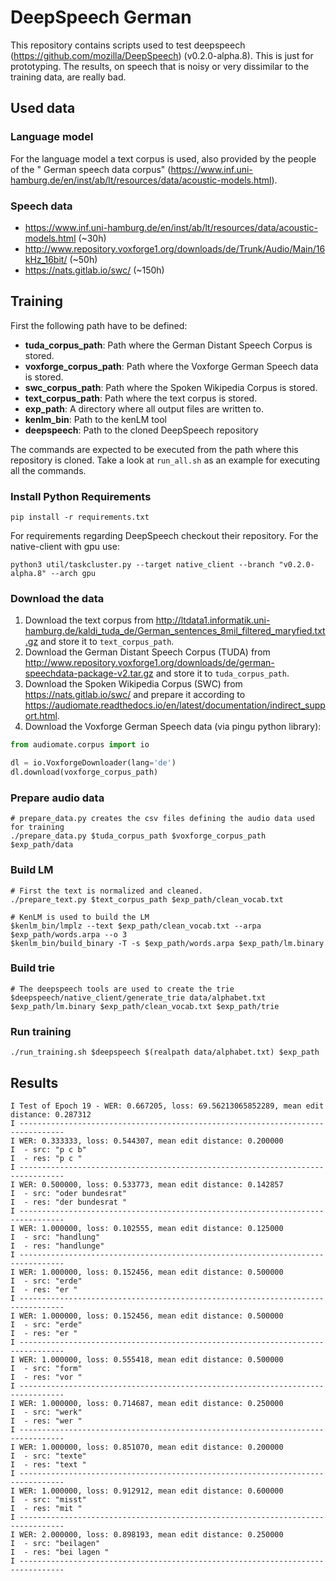 # DeepSpeech German
This repository contains scripts used to test deepspeech (https://github.com/mozilla/DeepSpeech) (v0.2.0-alpha.8).
This is just for prototyping.
The results, on speech that is noisy or very dissimilar to the training data, are really bad.

## Used data

### Language  model
For the language model a text corpus is used, also provided by the people of the " German speech data corpus"
(https://www.inf.uni-hamburg.de/en/inst/ab/lt/resources/data/acoustic-models.html).

### Speech data

* https://www.inf.uni-hamburg.de/en/inst/ab/lt/resources/data/acoustic-models.html (~30h)
* http://www.repository.voxforge1.org/downloads/de/Trunk/Audio/Main/16kHz_16bit/ (~50h)
* https://nats.gitlab.io/swc/ (~150h)

## Training

First the following path have to be defined:

* **tuda_corpus_path**: Path where the German Distant Speech Corpus is stored.
* **voxforge_corpus_path**: Path where the Voxforge German Speech data is stored.
* **swc_corpus_path**: Path where the Spoken Wikipedia Corpus is stored.
* **text_corpus_path**: Path where the text corpus is stored.
* **exp_path**: A directory where all output files are written to.
* **kenlm_bin**: Path to the kenLM tool
* **deepspeech**: Path to the cloned DeepSpeech repository

The commands are expected to be executed from the path where this repository is cloned. Take a look at `run_all.sh` as an example for executing all the commands.

### Install Python Requirements
```
pip install -r requirements.txt
```

For requirements regarding DeepSpeech checkout their repository.
For the native-client with gpu use:

```
python3 util/taskcluster.py --target native_client --branch "v0.2.0-alpha.8" --arch gpu
```

### Download the data
1. Download the text corpus from http://ltdata1.informatik.uni-hamburg.de/kaldi_tuda_de/German_sentences_8mil_filtered_maryfied.txt.gz and store it to `text_corpus_path`.
2. Download the German Distant Speech Corpus (TUDA) from http://www.repository.voxforge1.org/downloads/de/german-speechdata-package-v2.tar.gz and store it to `tuda_corpus_path`.
3. Download the Spoken Wikipedia Corpus (SWC) from https://nats.gitlab.io/swc/ and prepare
   it according to https://audiomate.readthedocs.io/en/latest/documentation/indirect_support.html.
4. Download the Voxforge German Speech data (via pingu python library):

```python
from audiomate.corpus import io

dl = io.VoxforgeDownloader(lang='de')
dl.download(voxforge_corpus_path)
```

### Prepare audio data
```
# prepare_data.py creates the csv files defining the audio data used for training
./prepare_data.py $tuda_corpus_path $voxforge_corpus_path $exp_path/data
```

### Build LM
```
# First the text is normalized and cleaned.
./prepare_text.py $text_corpus_path $exp_path/clean_vocab.txt

# KenLM is used to build the LM
$kenlm_bin/lmplz --text $exp_path/clean_vocab.txt --arpa $exp_path/words.arpa --o 3
$kenlm_bin/build_binary -T -s $exp_path/words.arpa $exp_path/lm.binary
```

### Build trie
```
# The deepspeech tools are used to create the trie
$deepspeech/native_client/generate_trie data/alphabet.txt $exp_path/lm.binary $exp_path/clean_vocab.txt $exp_path/trie
```

### Run training
```
./run_training.sh $deepspeech $(realpath data/alphabet.txt) $exp_path
```

## Results

```
I Test of Epoch 19 - WER: 0.667205, loss: 69.56213065852289, mean edit distance: 0.287312
I --------------------------------------------------------------------------------
I WER: 0.333333, loss: 0.544307, mean edit distance: 0.200000
I  - src: "p c b"
I  - res: "p c "
I --------------------------------------------------------------------------------
I WER: 0.500000, loss: 0.533773, mean edit distance: 0.142857
I  - src: "oder bundesrat"
I  - res: "der bundesrat "
I --------------------------------------------------------------------------------
I WER: 1.000000, loss: 0.102555, mean edit distance: 0.125000
I  - src: "handlung"
I  - res: "handlunge"
I --------------------------------------------------------------------------------
I WER: 1.000000, loss: 0.152456, mean edit distance: 0.500000
I  - src: "erde"
I  - res: "er "
I --------------------------------------------------------------------------------
I WER: 1.000000, loss: 0.152456, mean edit distance: 0.500000
I  - src: "erde"
I  - res: "er "
I --------------------------------------------------------------------------------
I WER: 1.000000, loss: 0.555418, mean edit distance: 0.500000
I  - src: "form"
I  - res: "vor "
I --------------------------------------------------------------------------------
I WER: 1.000000, loss: 0.714687, mean edit distance: 0.250000
I  - src: "werk"
I  - res: "wer "
I --------------------------------------------------------------------------------
I WER: 1.000000, loss: 0.851070, mean edit distance: 0.200000
I  - src: "texte"
I  - res: "text "
I --------------------------------------------------------------------------------
I WER: 1.000000, loss: 0.912912, mean edit distance: 0.600000
I  - src: "misst"
I  - res: "mit "
I --------------------------------------------------------------------------------
I WER: 2.000000, loss: 0.898193, mean edit distance: 0.250000
I  - src: "beilagen"
I  - res: "bei lagen "
I --------------------------------------------------------------------------------
```

